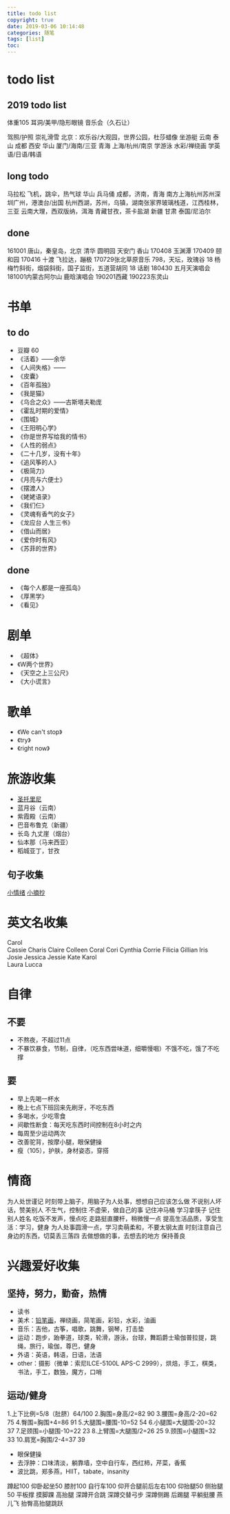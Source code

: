 ```yaml
---
title: todo list
copyright: true
date: 2019-03-06 10:14:48
categories: 随笔
tags: [list]
toc:
---
```



# todo list
## 2019 todo list
体重105
耳洞/美甲/隐形眼镜
音乐会（久石让）
<!--more-->
驾照/护照
崇礼滑雪
北京：欢乐谷/大观园，世界公园，杜莎蜡像
坐游艇
云南
泰山
成都 西安 华山
厦门/海南/三亚
青海
上海/杭州/南京
学游泳
水彩/禅绕画
学英语/日语/韩语

## long todo 
马拉松
飞机，跳伞，热气球
华山 兵马俑
成都，济南，青海
南方上海杭州苏州深圳广州，港澳台/出国
杭州西湖，苏州，乌镇，湖南张家界玻璃栈道，江西桂林，三亚
云南大理，西双版纳，洱海
青藏甘孜，茶卡盐湖
新疆
甘肃
泰国/尼泊尔

## done
161001 唐山，秦皇岛，北京
清华 圆明园 天安门 香山
170408 玉渊潭 170409 颐和园
170416 十渡 飞拉达，蹦极
170729张北草原音乐
798，天坛，玫瑰谷
18 杨梅竹斜街，烟袋斜街，国子监街，五道营胡同
18 话剧
180430 五月天演唱会
181001内蒙古阿尔山 鹿晗演唱会
190201西藏
190223东灵山


# 书单
## to do
* 豆瓣 60
* 《活着》——余华
* 《人间失格》——
* 《皮囊》
* 《百年孤独》
* 《我是猫》
* 《乌合之众》——古斯塔夫勒庞
* 《霍乱时期的爱情》
* 《围城》
* 《王阳明心学》
* 《你是世界写给我的情书》
* 《人性的弱点》
* 《二十几岁，没有十年》
* 《追风筝的人》
* 《极简力》
* 《月亮与六便士》
* 《摆渡人》
* 《姥姥语录》
* 《我们仨》
* 《灵魂有香气的女子》
* 《龙应台 人生三书》
* 《借山而居》
* 《爱你时有风》
* 《苏菲的世界》

## done
* 《每个人都是一座孤岛》
* 《厚黑学》
* 《看见》


# 剧单
* 《超体》
* 《W两个世界》
* 《天空之上三公尺》
* 《大小谎言》


# 歌单
* 《We can't stop》
* 《try》
* 《right now》


# 旅游收集
* [圣托里尼](https://guchunli.github.io/2018/08/11/圣托里尼/)
* 蓝月谷（云南）
* 紫霞殿（云南）
* 巴音布鲁克（新疆）
* 长岛 九丈崖（烟台）
* 仙本那（马来西亚）
* 稻城亚丁，甘孜

## 句子收集
[小情绪](https://guchunli.github.io/2018/02/02/小情绪/)
[小摘抄](https://guchunli.github.io/2019/02/22/小摘抄/)


# 英文名收集
Carol  
Cassie 
Charis 
Claire 
Colleen 
Coral 
Cori 
Cynthia 
Corrie 
Filicia
Gillian 
Iris 
Josie 
Jessica 
Jessie 
Kate 
Karol  
Laura 
Lucca 


# 自律
## 不要
* 不熬夜，不超过11点
* 不暴饮暴食，节制，自律，（吃东西尝味道，细嚼慢咽）不饿不吃，饿了不吃撑

## 要
* 早上先喝一杯水
* 晚上七点下班回来先刷牙，不吃东西
* 多喝水，少吃零食
* 间歇性断食：每天吃东西时间控制在8小时之内
* 每周至少运动两次
* 改善驼背，按摩小腿，眼保健操
* 瘦（105），护肤，身材姿态，穿搭

# 情商
为人处世谨记
时刻带上脑子，用脑子为人处事，想想自己应该怎么做
不说别人坏话，赞美别人
不生气，控制住
不虚荣，做自己的事
记住冲马桶
学习拿筷子
记住别人姓名
吃饭不发声，慢点吃
走路挺直腰杆，稍微慢一点
提高生活品质，享受生活：学习，健身
为人处事圆滑一点，学习卖萌柔和，不要太钢太直
时刻注意自己身边的东西，切莫丢三落四
去做想做的事，去想去的地方
保持善良


# 兴趣爱好收集
## 坚持，努力，勤奋，热情
* 读书
* 美术：[铅笔画](https://guchunli.github.io/2018/06/12/铅笔画/)，禅绕画，简笔画，彩铅，水彩，油画
* 音乐：吉他，古筝，唱歌，跳舞，钢琴，打击垫
* 运动：跑步，跆拳道，球类，轮滑，游泳，台球，舞蹈爵士瑜伽普拉提，跳绳，旅行，瑜伽，尊巴，健身
* 外语：英语，韩语，日语，法语
* other：摄影（微单：索尼ILCE-5100L APS-C 2999），烘焙，手工，棋类，书法，手工，数独，魔方，口哨

## 运动/健身
1.上下比例=5/8（肚脐）64/100
2.胸围=身高/2=82 90
3.腰围=身高/2-20=62 75
4.臀围=胸围+4=86 91
5.大腿围=腰围-10=52 54
6.小腿围=大腿围-20=32 37
7.足颈围=小腿围-10=22 23
8.上臂围=大腿围/2=26 25
9.颈围=小腿围=32 33
10.肩宽=胸围/2-4=37 39

* 眼保健操
* 去浮肿：口味清淡，躺靠墙，空中自行车，西红柿，芹菜，香蕉
* 波比跳，郑多燕，HIIT，tabate，insanity

蹲起100
仰卧起坐50
膝肘100
自行车100
仰开合腿前后左右100
仰抬腿50
侧抬腿50
平板撑
摸脚踝
高抬腿
深蹲开合跳
深蹲交替弓步
深蹲侧踢
后踢腿
平躺挺腰
燕儿飞
抬臀高抬腿跳跃

